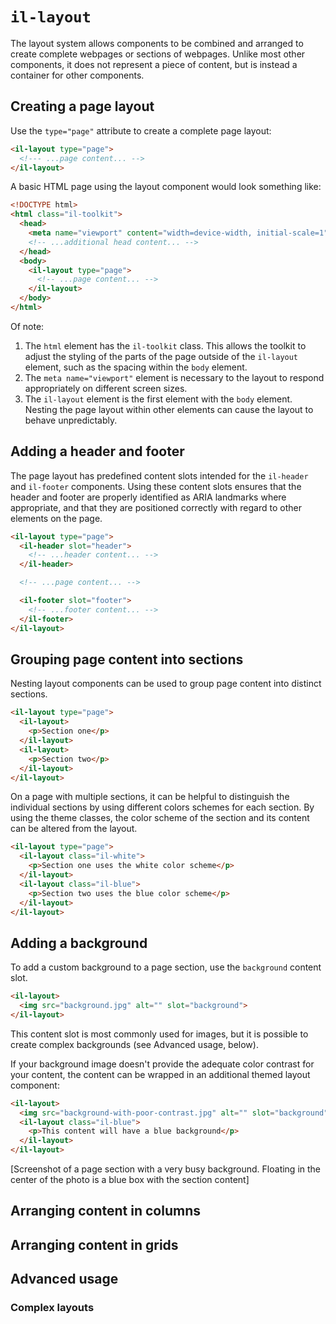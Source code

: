 # `il-layout`

The layout system allows components to be combined and arranged to create complete webpages or sections of webpages. Unlike most other components, it does not represent a piece of content, but is instead a container for other components.

## Creating a page layout

Use the `type="page"` attribute to create a complete page layout:

```html
<il-layout type="page">
  <!--- ...page content... --> 
</il-layout>
```

A basic HTML page using the layout component would look something like:

```html
<!DOCTYPE html>
<html class="il-toolkit">
  <head>
    <meta name="viewport" content="width=device-width, initial-scale=1">
    <!-- ...additional head content... -->
  </head>
  <body>
    <il-layout type="page">
      <!-- ...page content... -->
    </il-layout>
  </body>
</html>
```
Of note:

1. The `html` element has the `il-toolkit` class. This allows the toolkit to adjust the styling of the parts of the page outside of the `il-layout` element, such as the spacing within the `body` element.
2. The `meta name="viewport"` element is necessary to the layout to respond appropriately on different screen sizes.
3. The `il-layout` element is the first element with the `body` element. Nesting the page layout within other elements can cause the layout to behave unpredictably.

## Adding a header and footer

The page layout has predefined content slots intended for the `il-header` and `il-footer` components. Using these content slots ensures that the header and footer are properly identified as ARIA landmarks where appropriate, and that they are positioned correctly with regard to other elements on the page.

```html
<il-layout type="page">
  <il-header slot="header">
    <!-- ...header content... -->
  </il-header>

  <!-- ...page content... -->

  <il-footer slot="footer">
    <!-- ...footer content... -->
  </il-footer>
</il-layout>
```
## Grouping page content into sections

Nesting layout components can be used to group page content into distinct sections.

```html
<il-layout type="page">
  <il-layout>
    <p>Section one</p>
  </il-layout>
  <il-layout>
    <p>Section two</p>
  </il-layout>
</il-layout>
```
On a page with multiple sections, it can be helpful to distinguish the individual sections by using different colors schemes for each section. By using the theme classes, the color scheme of the section and its content can be altered from the layout.

```html
<il-layout type="page">
  <il-layout class="il-white">
    <p>Section one uses the white color scheme</p>
  </il-layout>
  <il-layout class="il-blue">
    <p>Section two uses the blue color scheme</p>
  </il-layout>
</il-layout>
```
## Adding a background

To add a custom background to a page section, use the `background` content slot.

```html
<il-layout>
  <img src="background.jpg" alt="" slot="background">
</il-layout>
```
This content slot is most commonly used for images, but it is possible to create complex backgrounds (see Advanced usage, below).

If your background image doesn't provide the adequate color contrast for your content, the content can be wrapped in an additional themed layout component:

```html
<il-layout>
  <img src="background-with-poor-contrast.jpg" alt="" slot="background">
  <il-layout class="il-blue">
    <p>This content will have a blue background</p>
  </il-layout>
</il-layout>
```

[Screenshot of a page section with a very busy background. Floating in the center of the photo is a blue box with the section content]

## Arranging content in columns

## Arranging content in grids

## Advanced usage

### Complex layouts